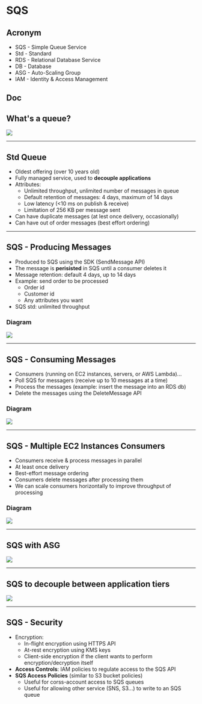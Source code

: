 # SQS

## Acronym
* SQS - Simple Queue Service
* Std - Standard
* RDS - Relational Database Service
* DB - Database
* ASG - Auto-Scaling Group
* IAM - Identity & Access Management

## Doc

## What's a queue?
[<img src="https://i.imgur.com/PD7If3O.png">](https://i.imgur.com/PD7If3O.png)

---

## Std Queue
* Oldest offering (over 10 years old)
* Fully managed service, used to **decouple applications**
* Attributes:
    * Unlimited throughput, unlimited number of messages in queue
    * Default retention of messages: 4 days, maximum of 14 days
    * Low latency (<10 ms on publish & receive)
    * Limitation of 256 KB per message sent
* Can have duplicate messages (at lest once delivery, occasionally)
* Can have out of order messages (best effort ordering)

---

## SQS - Producing Messages
* Produced to SQS using the SDK (SendMessage API)
* The message is **perisisted** in SQS until a consumer deletes it
* Message retention: default 4 days, up to 14 days
* Example: send order to be processed
    * Order id
    * Customer id
    * Any attributes you want
* SQS std: unlimited throughput

### Diagram
[<img src="https://i.imgur.com/Z56UWbX.png">](https://i.imgur.com/Z56UWbX.png)

---

## SQS - Consuming Messages
* Consumers (running on EC2 instances, servers, or AWS Lambda)...
* Poll SQS for messagers (receive up to 10 messages at a time)
* Process the messages (example: insert the message into an RDS db)
* Delete the messages using the DeleteMessage API

### Diagram
[<img src="https://i.imgur.com/YS40SHO.png">](https://i.imgur.com/YS40SHO.png)

---

## SQS - Multiple EC2 Instances Consumers
* Consumers receive & process messages in parallel
* At least once delivery
* Best-effort message ordering
* Consumers delete messages after processing them
* We can scale consumers horizontally to improve throughput of processing

### Diagram
[<img src="https://i.imgur.com/kUctK9G.png">](https://i.imgur.com/kUctK9G.png)

---

## SQS with ASG
[<img src="https://i.imgur.com/Noa2GMO.png">](https://i.imgur.com/Noa2GMO.png)

---

## SQS to decouple between application tiers 
[<img src="https://i.imgur.com/aXzvsN9.png">](https://i.imgur.com/aXzvsN9.png)

---

## SQS - Security
* Encryption:
     * In-flight encryption using HTTPS API
     * At-rest encryption using KMS keys
     * Client-side encryption if the client wants to perform encryption/decryption itself
* **Access Controls**: IAM policies to regulate access to the SQS API
* **SQS Access Policies** (similar to S3 bucket policies)
     * Useful for corss-account access to SQS queues
     * Useful for allowing other service (SNS, S3...) to write to an SQS queue
